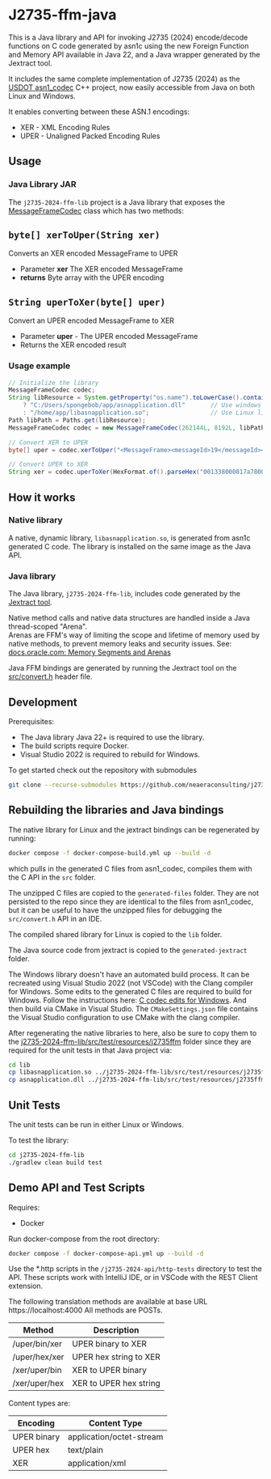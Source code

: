# J2735-ffm-java

This is a Java library and API for invoking J2735 (2024) encode/decode functions on C code generated by asn1c using the new Foreign Function and Memory API available in Java 22, and a Java wrapper generated
by the Jextract tool.

It includes the same complete implementation of J2735 (2024) as the [USDOT asn1_codec](https://github.com/usdot-jpo-ode/asn1_codec) C++ project, now easily accessible from Java on both Linux and Windows.

It enables converting between these ASN.1 encodings:
* XER - XML Encoding Rules
* UPER - Unaligned Packed Encoding Rules



## Usage

### Java Library JAR

The `j2735-2024-ffm-lib` project is a Java library that exposes the [MessageFrameCodec](j2735-2024-ffm-lib/src/main/java/j2735ffm/MessageFrameCodec.java) class which has two methods:

## `byte[] xerToUper(String xer)`

Converts an XER encoded MessageFrame to UPER

* Parameter **xer** The XER encoded MessageFrame
* **returns** Byte array with the UPER encoding


## `String uperToXer(byte[] uper)`

Convert an UPER encoded MessageFrame to XER

* Parameter **uper** - The UPER encoded MessageFrame
* Returns the XER encoded result

### Usage example

```java
// Initialize the library
MessageFrameCodec codec;
String libResource = System.getProperty("os.name").toLowerCase().contains("win") 
    ? "C:/Users/spongebob/app/asnapplication.dll"       // Use windows library
    : "/home/app/libasnapplication.so";                 // Use Linux library
Path libPath = Paths.get(libResource);
MessageFrameCodec codec = new MessageFrameCodec(262144L, 8192L, libPath);

// Convert XER to UPER
byte[] uper = codec.xerToUper("<MessageFrame><messageId>19</messageId><value><SPAT><intersections><IntersectionState><id><id>12111</id></id><revision>0</revision><status>0000000000000000</status><timeStamp>35176</timeStamp><states><MovementState><signalGroup>2</signalGroup><state-time-speed><MovementEvent><eventState><protected-Movement-Allowed/></eventState><timing><minEndTime>22120</minEndTime><maxEndTime>22121</maxEndTime></timing></MovementEvent></state-time-speed></MovementState><MovementState><signalGroup>4</signalGroup><state-time-speed><MovementEvent><eventState><stop-And-Remain/></eventState><timing><minEndTime>22181</minEndTime><maxEndTime>22181</maxEndTime></timing></MovementEvent></state-time-speed></MovementState><MovementState><signalGroup>6</signalGroup><state-time-speed><MovementEvent><eventState><protected-Movement-Allowed/></eventState><timing><minEndTime>22120</minEndTime><maxEndTime>22121</maxEndTime></timing></MovementEvent></state-time-speed></MovementState><MovementState><signalGroup>8</signalGroup><state-time-speed><MovementEvent><eventState><stop-And-Remain/></eventState><timing><minEndTime>21852</minEndTime><maxEndTime>21852</maxEndTime></timing></MovementEvent></state-time-speed></MovementState><MovementState><signalGroup>1</signalGroup><state-time-speed><MovementEvent><eventState><stop-And-Remain/></eventState><timing><minEndTime>21852</minEndTime><maxEndTime>21852</maxEndTime></timing></MovementEvent></state-time-speed></MovementState><MovementState><signalGroup>5</signalGroup><state-time-speed><MovementEvent><eventState><stop-And-Remain/></eventState><timing><minEndTime>21852</minEndTime><maxEndTime>21852</maxEndTime></timing></MovementEvent></state-time-speed></MovementState></states></IntersectionState></intersections></SPAT></value></MessageFrame>");

// Convert UPER to XER
String xer = codec.uperToXer(HexFormat.of().parseHex("001338000817a780000089680500204642b342b34802021a15a955a940181190acd0acd20100868555c555c00104342aae2aae002821a155715570"));
```

## How it works

### Native library

A native, dynamic library, `libasnapplication.so`, is generated from asn1c generated C code. The library is installed on the same image as the Java API.

### Java library

The Java library, `j2735-2024-ffm-lib`, includes code generated by the [Jextract tool](https://github.com/openjdk/jextract).

Native method calls and native data structures are handled inside a Java thread-scoped "Arena".  
Arenas are FFM's way of limiting the scope and lifetime of memory used by native methods, to prevent memory leaks
and security issues.
See: [docs.oracle.com: Memory Segments and Arenas](https://docs.oracle.com/en/java/javase/22/core/memory-segments-and-arenas.html#GUID-01CE34E8-7BCB-4540-92C4-E127C1F62711)

Java FFM bindings are generated by running the Jextract tool on the [src/convert.h](src/convert.h) header file.

## Development

Prerequisites:

* The Java library Java 22+ is required to use the library.
* The build scripts require Docker.
* Visual Studio 2022 is required to rebuild for Windows.

To get started check out the repository with submodules

```bash
git clone --recurse-submodules https://github.com/neaeraconsulting/j2735-ffm-java.git
```

## Rebuilding the libraries and Java bindings

The native library for Linux and the jextract bindings can be regenerated by running:

```bash
docker compose -f docker-compose-build.yml up --build -d
```

which pulls in the generated C files from asn1_codec, compiles them with the C API in the `src` folder.  

The unzipped C files are copied to the `generated-files` folder.  They are not persisted to the repo since they are identical to the files from asn1_codec, but it can be useful to have the unzipped files for debugging the `src/convert.h` API in an IDE.  

The compiled shared library for Linux is copied to the `lib` folder.

The Java source code from jextract is copied to the `generated-jextract` folder.

The Windows library doesn't have an automated build process.  It can be recreated using Visual Studio 2022 (not VSCode) with the Clang compiler for Windows.  Some edits to the generated C files are required to build for Windows.  Follow the instructions here: [C codec edits for Windows](generated-files/README.md).  And then build via CMake in Visual Studio.  The `CMakeSettings.json` file contains the Visual Studio configuration to use CMake with the clang compiler.

After regenerating the native libraries to here, also be sure to copy them to the [j2735-2024-ffm-lib/src/test/resources/j2735ffm](j2735-2024-ffm-lib/src/test/resources/j2735ffm) folder since they are required for the unit tests in that Java project via:

```bash
cd lib
cp libasnapplication.so ../j2735-2024-ffm-lib/src/test/resources/j2735ffm/
cp asnapplication.dll ../j2735-2024-ffm-lib/src/test/resources/j2735ffm/
```

## Unit Tests

The unit tests can be run in either Linux or Windows.

To test the library:

```bash
cd j2735-2024-ffm-lib
./gradlew clean build test
```

## Demo API and Test Scripts

Requires:

* Docker

Run docker-compose from the root directory:

```bash
docker compose -f docker-compose-api.yml up --build -d
```

Use the *.http scripts in the `/j2735-2024-api/http-tests` directory to test the API.  These scripts work with
IntelliJ IDE, or in VSCode with the REST Client extension.

The following translation methods are available at base URL https://localhost:4000 
All methods are POSTs.

| Method        | Description            |
|---------------|------------------------|
| /uper/bin/xer | UPER binary to XER     |
| /uper/hex/xer | UPER hex string to XER |
| /xer/uper/bin | XER to UPER binary     |
| /xer/uper/hex | XER to UPER hex string |

Content types are:

| Encoding    | Content Type             |
|-------------|--------------------------|
| UPER binary | application/octet-stream |
| UPER hex    | text/plain               |
| XER         | application/xml          |

















